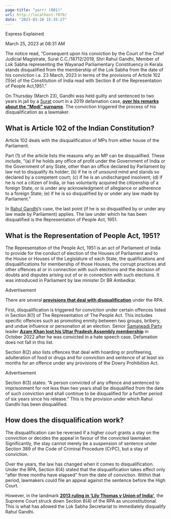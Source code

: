 ```yaml
---
page-title: "yarr! (801)"
url: http://localhost:7070/
date: "2023-03-28 15:35:27"
---
```

Express Explained

March 25, 2023 at 08:31 AM

The notice read, “Consequent upon his conviction by the Court of the Chief Judicial Magistrate, Surat C.C./18712/2019, Shri Rahul Gandhi, Member of Lok Sabha representing the Wayanad Parliamentary Constituency in Kerala stands disqualified from the membership of the Lok Sabha from the date of his conviction i.e. 23 March, 2023 in terms of the provisions of Article 102 (1)(e) of the Constitution of India read with Section 8 of the Representation of People Act,1951.”

On Thursday (March 23), Gandhi was held guilty and sentenced to two years in jail by a [Surat](https://indianexpress.com/section/cities/surat/) court in a 2019 defamation case, [**over his remarks about the “Modi” surname**](https://indianexpress.com/article/political-pulse/election-speech-rahul-gandhi-was-convicted-and-has-lost-his-mp-seat-for-8516760/). The conviction triggered the process of his disqualification as a lawmaker.

## What is Article 102 of the Indian Constitution?

Article 102 deals with the disqualification of MPs from either house of the Parliament.

Part (1) of the article lists the reasons why an MP can be disqualified. These include, “(a) if he holds any office of profit under the Government of India or the Government of any State, other than an office declared by Parliament by law not to disqualify its holder; (b) if he is of unsound mind and stands so declared by a competent court; (c) if he is an undischarged insolvent; (d) if he is not a citizen of India, or has voluntarily acquired the citizenship of a foreign State, or is under any acknowledgment of allegiance or adherence to a foreign State; (e) if he is so disqualified by or under any law made by Parliament.”

In [Rahul Gandhi](https://indianexpress.com/about/rahul-gandhi/)’s case, the last point (if he is so disqualified by or under any law made by Parliament) applies. The law under which he has been disqualified is the Representation of People Act, 1951.

## What is the Representation of People Act, 1951?

The Representation of the People Act, 1951 is an act of Parliament of India to provide for the conduct of election of the Houses of Parliament and to the House or Houses of the Legislature of each State, the qualifications and disqualifications for membership of those Houses, the corrupt practices and other offences at or in connection with such elections and the decision of doubts and disputes arising out of or in connection with such elections. It was introduced in Parliament by law minister Dr BR Ambedkar.

Advertisement

There are several **[provisions that deal with disqualification](https://indianexpress.com/article/explained/explained-law/rahul-gandhi-can-avert-disqualification-as-mp-if-conviction-stayed-8515487/)** under the RPA.

First, disqualification is triggered for conviction under certain offences listed in Section 8(1) of The Representation of The People Act. This includes specific offences such as promoting enmity between two groups, bribery, and undue influence or personation at an election. Senior [Samajwadi Party](https://indianexpress.com/about/samajwadi-party/) leader **[Azam Khan lost his Uttar Pradesh Assembly membership](https://indianexpress.com/article/explained/explained-politics/azam-khan-disqualification-rampur-by-election-explained-8266323/)** in October 2022 after he was convicted in a hate speech case. Defamation does not fall in this list.

Section 8(2) also lists offences that deal with hoarding or profiteering, adulteration of food or drugs and for conviction and sentence of at least six months for an offence under any provisions of the Dowry Prohibition Act.

Advertisement

Section 8(3) states: “A person convicted of any offence and sentenced to imprisonment for not less than two years shall be disqualified from the date of such conviction and shall continue to be disqualified for a further period of six years since his release.” This is the provision under which Rahul Gandhi has been disqualified.

## How does the disqualification work?

The disqualification can be reversed if a higher court grants a stay on the conviction or decides the appeal in favour of the convicted lawmaker. Significantly, the stay cannot merely be a suspension of sentence under Section 389 of the Code of Criminal Procedure (CrPC), but a stay of conviction.

Over the years, the law has changed when it comes to disqualification. Under the RPA, Section 8(4) stated that the disqualification takes effect only “after three months have elapsed” from the date of conviction. Within that period, lawmakers could file an appeal against the sentence before the High Court.

However, in the landmark **[2013 ruling in ‘Lily Thomas v Union of India’](https://indianexpress.com/article/explained/explained-law/what-is-the-lily-thomas-rahul-gandhi-8515037/)**, the Supreme Court struck down Section 8(4) of the RPA as unconstitutional. This is what has allowed the Lok Sabha Secretariat to immediately disqualify Rahul Gandhi.